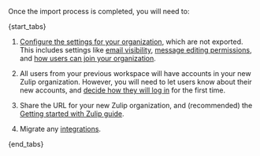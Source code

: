 Once the import process is completed, you will need to:

{start_tabs}

1. [Configure the settings for your organization](/help/customize-organization-settings),
    which are not exported. This includes settings like [email
    visibility](/help/restrict-visibility-of-email-addresses), [message editing
    permissions](/help/configure-message-editing-and-deletion#configure-message-editing-and-deletion_1),
    and [how users can join your organization](/help/restrict-account-creation).

1. All users from your previous workspace will have accounts in your new Zulip
   organization. However, you will need to let users know about their new
   accounts, and [decide how they will log
   in](/help/import-from-slack#decide-how-users-will-log-in) for the first time.

1. Share the URL for your new Zulip organization, and (recommended) the [Getting
   started with Zulip guide](/help/getting-started-with-zulip).

1. Migrate any [integrations](/integrations).

{end_tabs}
